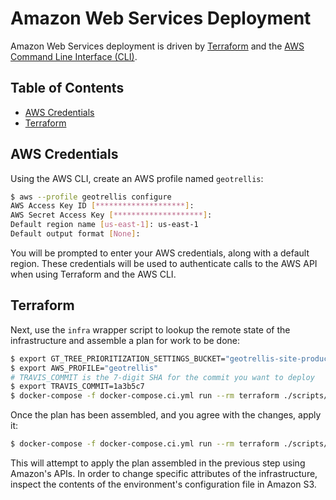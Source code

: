 # Amazon Web Services Deployment

Amazon Web Services deployment is driven by [Terraform](https://terraform.io/) and the [AWS Command Line Interface (CLI)](http://aws.amazon.com/cli/).

## Table of Contents

* [AWS Credentials](#aws-credentials)
* [Terraform](#terraform)

## AWS Credentials

Using the AWS CLI, create an AWS profile named `geotrellis`:

```bash
$ aws --profile geotrellis configure
AWS Access Key ID [********************]:
AWS Secret Access Key [********************]:
Default region name [us-east-1]: us-east-1
Default output format [None]:
```

You will be prompted to enter your AWS credentials, along with a default region. These credentials will be used to authenticate calls to the AWS API when using Terraform and the AWS CLI.

## Terraform

Next, use the `infra` wrapper script to lookup the remote state of the infrastructure and assemble a plan for work to be done:

```bash
$ export GT_TREE_PRIORITIZATION_SETTINGS_BUCKET="geotrellis-site-production-config-us-east-1"
$ export AWS_PROFILE="geotrellis"
# TRAVIS_COMMIT is the 7-digit SHA for the commit you want to deploy
$ export TRAVIS_COMMIT=1a3b5c7
$ docker-compose -f docker-compose.ci.yml run --rm terraform ./scripts/infra.sh plan
```

Once the plan has been assembled, and you agree with the changes, apply it:

```bash
$ docker-compose -f docker-compose.ci.yml run --rm terraform ./scripts/infra.sh apply
```

This will attempt to apply the plan assembled in the previous step using Amazon's APIs. In order to change specific attributes of the infrastructure, inspect the contents of the environment's configuration file in Amazon S3.
